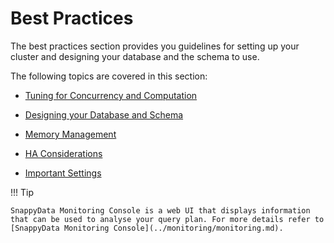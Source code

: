 # Best Practices

The best practices section provides you guidelines for setting up your cluster and designing your database and the schema to use.

The following topics are covered in this section:

* [Tuning for Concurrency and Computation](setup_cluster.md)

* [Designing your Database and Schema](design_schema/index.md)

* [Memory Management](memory_management.md)

* [HA Considerations](ha_considerations.md)

* [Important Settings](important_settings.md)


!!! Tip

	SnappyData Monitoring Console is a web UI that displays information that can be used to analyse your query plan. For more details refer to [SnappyData Monitoring Console](../monitoring/monitoring.md).
